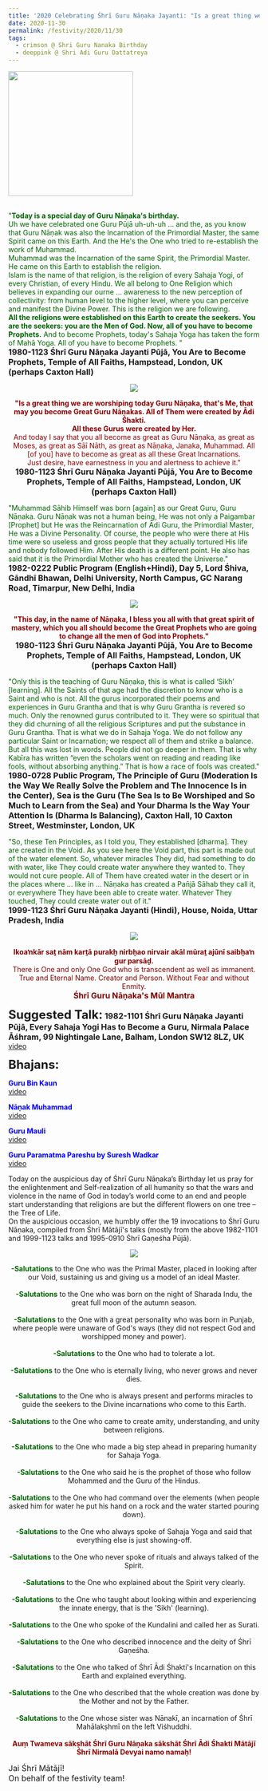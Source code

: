 ```yaml
---
title: '2020 Celebrating Śhrī Guru Nāṇaka Jayanti: "Is a great thing we are worshiping today Guru Nāṇaka, that&#8217;s Me, that may you become Great Guru Nāṇakas. All of Them were created by Ādi Śhakti." '
date: 2020-11-30
permalink: /festivity/2020/11/30
tags:
  - crimson @ Shri Guru Nanaka Birthday
  - deeppink @ Shri Adi Guru Dattatreya  
---
```


<div style="text-align: left"><img src="/images/image00.png" width="250" /></div><br>

<p>
<font color="DarkGreen">"<b>Today is a special day of Guru Nāṇaka's birthday.</b><br>
Uh we have celebrated one Guru Pūjā uh-uh-uh ... and the, as you know that Guru Nāṇak was also the Incarnation of the Primordial Master, the same Spirit came on this Earth. And the He's the One who tried to re-establish the work of Muhammad.<br>
Muhammad was the Incarnation of the same Spirit, the Primordial Master. He came on this Earth to establish the religion.<br> 
Islam is the name of that religion, is the religion of every Sahaja Yogi, of every Christian, of every Hindu. We all belong to One Religion which believes in expanding our ourne ... awareness to the new perception of collectivity: from human level to the higher level, where you can perceive and manifest the Divine Power. This is the religion we are following.<br>
<b>All the religions were established on this Earth to create the seekers. You are the seekers: you are the Men of God. Now, all of you have to become Prophets.</b> And to become Prophets, today's Sahaja Yoga has taken the form of Mahā Yoga. All of you have to become Prophets. "</font><br>
<font size="+0"><b>1980-1123 Śhrī Guru Nāṇaka Jayanti Pūjā, You Are to Become Prophets, Temple of All Faiths, Hampstead, London, UK (perhaps Caxton Hall)</b></font>
</p>

<div style="text-align: center"><img src="/images/image571.png" /></div>

<p style="text-align:center;">
<font color="DarkRed"><b>"Is a great thing we are worshiping today Guru Nāṇaka, that's Me, that may you become Great Guru Nāṇakas. 
All of Them were created by Ādi Śhakti.<br> 
All these Gurus were created by Her.</b><br>
And today I say that you all become as great as Guru Nāṇaka, as great as Moses, as great as Sāī Nāth, as great as Nāṇaka, Janaka, Muhammad. 
All [of you] have to become as great as all these Great Incarnations.<br>
Just desire, have earnestness in you and alertness to achieve it."</font><br>
<font size="+0"><b>1980-1123 Śhrī Guru Nāṇaka Jayanti Pūjā, You Are to Become Prophets, Temple of All Faiths, Hampstead, London, UK (perhaps Caxton Hall)</b></font>
</p>

<p>
<font color="DarkGreen">"Muhammad Sāhib Himself was born [again] as our Great Guru, Guru Nāṇaka. Guru Nāṇak was not a human being, He was not only a Paigambar [Prophet] but He was the Reincarnation of Ādi Guru, the Primordial Master, He was a Divine Personality. Of course, the people who were there at His time were so useless and gross people that they actually tortured His life and nobody followed Him. After His death is a different point. He also has said that it is the Primordial Mother who has created the Universe."</font><br>
<font size="+0"><b>1982-0222 Public Program (English+Hindi), Day 5, Lord Śhiva, Gāndhī Bhawan, Delhi University, North Campus, GC Narang Road, Timarpur, New Delhi, India</b></font>
</p>

<div style="text-align: center"><img src="/images/image572.png" /></div>

<p style="text-align:center;">
<font color="DarkRed"><b>"This day, in the name of Nāṇaka, I bless you all with that great spirit of mastery, 
which you all should become the Great Prophets who are going to change all the men of God into Prophets."</b></font><br>
<font size="+0"><b>1980-1123 Śhrī Guru Nāṇaka Jayanti Pūjā, You Are to Become Prophets, Temple of All Faiths, Hampstead, London, UK (perhaps Caxton Hall)</b></font>
</p>

<p>
<font color="DarkGreen">"Only this is the teaching of Guru Nāṇaka, this is what is called ‘Sikh’ [learning]. All the Saints of that age had the discretion to know who is a Saint and who is not. All the gurus incorporated their poems and experiences in Guru Grantha and that is why Guru Grantha is revered so much. Only the renowned gurus contributed to it. They were so spiritual that they did churning of all the religious Scriptures and put the substance in Guru Grantha.
That is what we do in Sahaja Yoga. We do not follow any particular Saint or Incarnation; we respect all of them and strike a balance. But all this was lost in words. People did not go deeper in them. That is why Kabīra has written “even the scholars went on reading and reading like fools, without absorbing anything.” That is how a race of fools was created."</font><br>
<font size="+0"><b>1980-0728 Public Program, The Principle of Guru (Moderation Is the Way We Really Solve the Problem and The Innocence Is in the Center), Sea is the Guru (The Sea Is to Be Worshiped and So Much to Learn from the Sea) and Your Dharma Is the Way Your Attention Is (Dharma Is Balancing), Caxton Hall, 10 Caxton Street, Westminster, London, UK</b></font>
</p>

<p>
<font color="DarkGreen">"So, these Ten Principles, as I told you, They established [dharma]. They are created in the Void. As you see here the Void part, this part is made out of the water element. So, whatever miracles They did, had something to do with water, like They could create water anywhere they wanted to. They would not cure people. All of Them have created water in the desert or in the places where ... like in ... Nāṇaka has created a Pan̄jā Sāhab they call it, or everywhere They have been able to create water. Whatever They touched, They could create water out of it."</font><br>
<font size="+0"><b>1999-1123 Śhrī Guru Nāṇaka Jayanti (Hindi), House, Noida, Uttar Pradesh, India</b></font>
</p>

<div style="text-align: center"><img src="/images/image573.png" /></div>

<p style="color:Maroon; text-align:center;">
<b>Ik­oaŉkār saṯ nām karṯā purakẖ nirbẖa­o nirvair akāl mūraṯ ajūnī saibẖaŉ gur parsāḏ.</b><br>
There is One and only One God who is transcendent as well as immanent.<br>
True and Eternal Name. Creator and Person. Without Fear and without Enmity.<br>
<font size="+0"><b>Śhrī Guru Nāṇaka's Mūl Mantra</b></font><br>
</p>


<font size="+2"><b>Suggested Talk:</b></font> 
<font size="+0"><b>1982-1101 Śhrī Guru Nāṇaka Jayanti Pūjā, Every Sahaja Yogi Has to Become a Guru, Nirmala Palace Āśhram, 99 Nightingale Lane, Balham, London SW12 8LZ, UK</b></font>
<a href="https://www.youtube.com/watch?v=uEuLmlBvS6A&feature=emb_logo&ab_channel=TeachingsofH.H.ShriMatajiNirmalaDevi"> video</a><br>

<font size="+2"><b>Bhajans:</b></font>

<p>
<font color="blue"><b>Guru Bin Kaun</b></font><br>
<a href="https://seven-teams.github.io/Videos_Links.html">video</a>
</p>
 
<p>
<font color="blue"><b>Nāṇak Muhammad</b></font><br>
<a href="https://www.youtube.com/watch?v=mBnW3jwrIwA&list=PLUEtF2j9oNtnS3rwo7C8qwWtuiJDbbtEx&index=4&ab_channel=YengChanNg">video</a> 
</p>

<p>
<font color="blue"><b>Guru Mauli</b></font><br>
<a href="https://www.youtube.com/watch?v=j47sPBt_KyA&ab_channel=SahajaYoga">video</a> 
</p>

<p>
<font color="blue"><b>Guru Paramatma Pareshu by Suresh Wadkar</b></font><br>
<a href="https://www.youtube.com/watch?v=R6M4IgAHMcE&ab_channel=SahajaYoga">video</a> 
</p>

<p>
Today on the auspicious day of Śhrī Guru Nāṇaka’s Birthday let us pray for the enlightenment and Self-realization of all humanity so that the wars and violence in the name of God in today’s world come to an end and people start understanding that religions are but the different flowers on one tree – the Tree of Life.<br>
On the auspicious occasion, we humbly offer the 19 invocations to Śhrī Guru Nāṇaka, compiled from Śhrī Mātājī's talks (mostly from the above 1982-1101 and 1999-1123 talks and 1995-0910 Śhrī Gaṇeśha Pūjā). 
</p>

<div style="text-align: center"><img src="/images/image574.png" /></div>

<p style="text-align:center;">
<font color="DarkGreen"><b>-Salutations</b></font> to the One who was the Primal Master, placed in looking after our Void, sustaining us and giving us a model of an ideal Master.<br>
<br>
<font color="DarkGreen"><b>-Salutations</b></font> to the One who was born on the night of Sharada Indu, the great full moon of the autumn season.<br>
<br>
<font color="DarkGreen"><b>-Salutations</b></font> to the One with a great personality who was born in Punjab, where people were unaware of God's ways (they did not respect God and worshipped money and power).<br>
<br>
<font color="DarkGreen"><b>-Salutations</b></font> to the One who had to tolerate a lot.<br>
<br>
<font color="DarkGreen"><b>-Salutations</b></font> to the One who is eternally living, who never grows and never dies.
<br>
<br>
<font color="DarkGreen"><b>-Salutations</b></font> to the One who is always present and performs miracles to guide the seekers to the Divine incarnations who come to this Earth.<br>
<br>
<font color="DarkGreen"><b>-Salutations</b></font> to the One who came to create amity, understanding, and unity between religions.<br>
<br>
<font color="DarkGreen"><b>-Salutations</b></font> to the One who made a big step ahead in preparing humanity for Sahaja Yoga.<br>
<br>
<font color="DarkGreen"><b>-Salutations</b></font> to the One who said he is the prophet of those who follow Mohammed and the Guru of the Hindus.<br>
<br>
<font color="DarkGreen"><b>-Salutations</b></font> to the One who had command over the elements (when people asked him for water he put his hand on a rock and the water started pouring down).<br>
<br>
<font color="DarkGreen"><b>-Salutations</b></font> to the One who always spoke of Sahaja Yoga and said that everything else is just showing-off.<br>
<br>
<font color="DarkGreen"><b>-Salutations</b></font> to the One who never spoke of rituals and always talked of the Spirit.<br>
<br>
<font color="DarkGreen"><b>-Salutations</b></font> to the One who explained about the Spirit very clearly.<br>
<br>
<font color="DarkGreen"><b>-Salutations</b></font> to the One who taught about looking within and experiencing the innate energy, that is the 'Sikh' (learning).<br>
<br>
<font color="DarkGreen"><b>-Salutations</b></font> to the One who spoke of the Kundalini and called her as Surati.<br>
<br>
<font color="DarkGreen"><b>-Salutations</b></font> to the One who described innocence and the deity of Śhrī Gaṇeśha.<br>
<br>
<font color="DarkGreen"><b>-Salutations</b></font> to the One who talked of Śhrī Ādi Śhakti's Incarnation on this Earth and explained everything.<br>
<br>
<font color="DarkGreen"><b>-Salutations</b></font> to the One who described that the whole creation was done by the Mother and not by the Father.<br>
<br>
<font color="DarkGreen"><b>-Salutations</b></font> to the One whose sister was Nānakī, an incarnation of Śhrī Mahālakṣhmī on the left Viśhuddhi.<br>
<br>
<font color="DarkRed"><b>Auṃ Twameva sākṣhāt Śhrī Guru Nāṇaka sākshāt Śhrī Ādi Śhakti Mātājī Śhrī Nirmalā Devyai namo namaḥ!

</b></font>
</p>

<p>
<font size="+0">Jai Śhrī Mātājī!<br>
On behalf of the festivity team!</font>
</p>